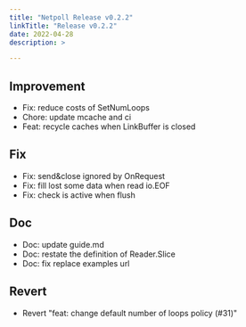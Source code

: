 ```yaml
---
title: "Netpoll Release v0.2.2"
linkTitle: "Release v0.2.2"
date: 2022-04-28
description: >

---
```


## Improvement

* Fix: reduce costs of SetNumLoops
* Chore: update mcache and ci
* Feat: recycle caches when LinkBuffer is closed

## Fix

* Fix: send&close ignored by OnRequest
* Fix: fill lost some data when read io.EOF
* Fix: check is active when flush

## Doc

* Doc: update guide.md
* Doc: restate the definition of Reader.Slice
* Doc: fix replace examples url

## Revert

* Revert "feat: change default number of loops policy (#31)"
